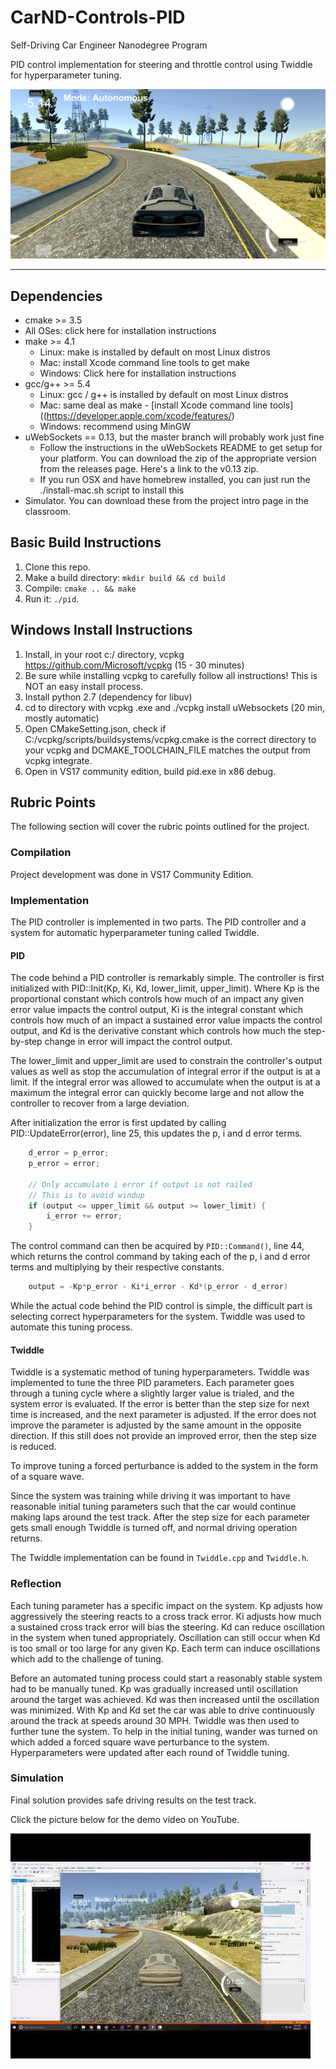 # CarND-Controls-PID

Self-Driving Car Engineer Nanodegree Program

PID control implementation for steering and throttle control using Twiddle for hyperparameter tuning.

![Header Image](media/Header.png)

---

## Dependencies

- cmake >= 3.5
- All OSes: click here for installation instructions
- make >= 4.1
  - Linux: make is installed by default on most Linux distros
  - Mac: install Xcode command line tools to get make
  - Windows: Click here for installation instructions
- gcc/g++ >= 5.4
  - Linux: gcc / g++ is installed by default on most Linux distros
  - Mac: same deal as make - [install Xcode command line tools]((https://developer.apple.com/xcode/features/)
  - Windows: recommend using MinGW
- uWebSockets == 0.13, but the master branch will probably work just fine
  - Follow the instructions in the uWebSockets README to get setup for your platform. You can download the zip of the appropriate version from the releases page. Here's a link to the v0.13 zip.
  - If you run OSX and have homebrew installed, you can just run the ./install-mac.sh script to install this
- Simulator. You can download these from the project intro page in the classroom.

## Basic Build Instructions

1. Clone this repo.
2. Make a build directory: `mkdir build && cd build`
3. Compile: `cmake .. && make`
4. Run it: `./pid`.

## Windows Install Instructions

1. Install, in your root c:/ directory, vcpkg https://github.com/Microsoft/vcpkg   (15 - 30 minutes)
2. Be sure while installing vcpkg to carefully follow all instructions! This is NOT an easy install process.
3. Install python 2.7 (dependency for libuv) 
4. cd to directory with vcpkg .exe and ./vcpkg install uWebsockets (20 min, mostly automatic)
5. Open CMakeSetting.json, check if C:/vcpkg/scripts/buildsystems/vcpkg.cmake is the correct directory to your vcpkg and DCMAKE_TOOLCHAIN_FILE matches the output from vcpkg integrate.
6. Open in VS17 community edition, build pid.exe in x86 debug.

## Rubric Points

The following section will cover the rubric points outlined for the project.

### Compilation

Project development was done in VS17 Community Edition.

### Implementation

The PID controller is implemented in two parts.  The PID controller and a system for automatic hyperparameter tuning called Twiddle.

#### PID

The code behind a PID controller is remarkably simple.  The controller is first initialized with PID::Init(Kp, Ki, Kd, lower_limit, upper_limit).  Where Kp is the proportional constant which controls how much of an impact any given error value impacts the control output, Ki is the integral constant which controls how much of an impact a sustained error value impacts the control output, and Kd is the derivative constant which controls how much the step-by-step change in error will impact the control output.

The lower_limit and upper_limit are used to constrain the controller's output values as well as stop the accumulation of integral error if the output is at a limit.  If the integral error was allowed to accumulate when the output is at a maximum the integral error can quickly become large and not allow the controller to recover from a large deviation.

After initialization the error is first updated by calling PID::UpdateError(error), line 25, this updates the p, i and d error terms.  
```c++
    d_error = p_error;
    p_error = error;
    
    // Only accumulate i error if output is not railed
    // This is to avoid windup
    if (output <= upper_limit && output >= lower_limit) {
        i_error += error;
    }
```

The control command can then be acquired by `PID::Command()`, line 44, which returns the control command by taking each of the p, i and d error terms and multiplying by their respective constants.
```c++
    output = -Kp*p_error - Ki*i_error - Kd*(p_error - d_error)
```

While the actual code behind the PID control is simple, the difficult part is selecting correct hyperparameters for the system.  Twiddle was used to automate this tuning process.

#### Twiddle

Twiddle is a systematic method of tuning hyperparameters.  Twiddle was implemented to tune the three PID parameters.  Each parameter goes through a tuning cycle where a slightly larger value is trialed, and the system error is evaluated.  If the error is better than the step size for next time is increased, and the next parameter is adjusted.  If the error does not improve the parameter is adjusted by the same amount in the opposite direction.  If this still does not provide an improved error, then the step size is reduced.  

To improve tuning a forced perturbance is added to the system in the form of a square wave.

Since the system was training while driving it was important to have reasonable initial tuning parameters such that the car would continue making laps around the test track.  After the step size for each parameter gets small enough Twiddle is turned off, and normal driving operation returns.

The Twiddle implementation can be found in `Twiddle.cpp` and `Twiddle.h`.  

### Reflection

Each tuning parameter has a specific impact on the system.  Kp adjusts how aggressively the steering reacts to a cross track error. Ki adjusts how much a sustained cross track error will bias the steering.  Kd can reduce oscillation in the system when tuned appropriately.  Oscillation can still occur when Kd is too small or too large for any given Kp.  Each term can induce oscillations which add to the challenge of tuning.

Before an automated tuning process could start a reasonably stable system had to be manually tuned.  Kp was gradually increased until oscillation around the target was achieved.  Kd was then increased until the oscillation was minimized.  With Kp and Kd set the car was able to drive continuously around the track at speeds around 30 MPH.  Twiddle was then used to further tune the system.  To help in the initial tuning, wander was turned on which added a forced square wave perturbance to the system.  Hyperparameters were updated after each round of Twiddle tuning.

### Simulation

Final solution provides safe driving results on the test track.

Click the picture below for the demo video on YouTube.

[![PID Controller Demo Video](media/DemoVideoStill.jpg)](https://www.youtube.com/watch?v=5jfbjID_vB4)